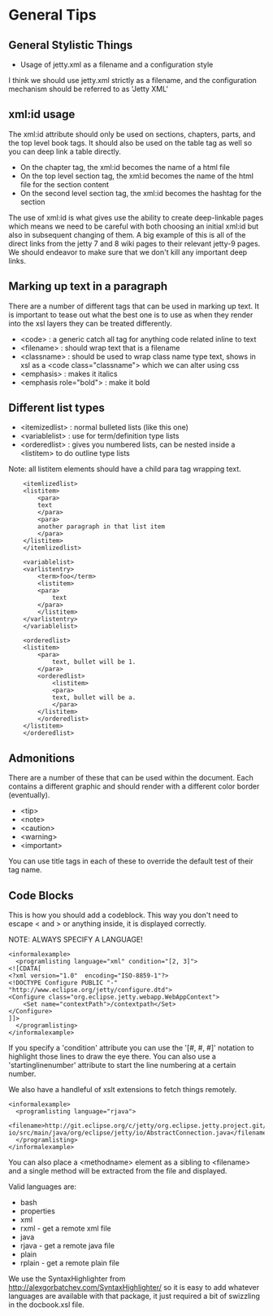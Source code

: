 # General Tips

## General Stylistic Things

* Usage of jetty.xml as a filename and a configuration style

I think we should use jetty.xml strictly as a filename, and the configuration mechanism should be referred to as 'Jetty XML'

## xml:id usage

The xml:id attribute should only be used on sections, chapters, parts, and the top level book tags.  It should also be used on the table tag as well so you can deep link a table directly.

* On the chapter tag, the xml:id becomes the name of a html file
* On the top level section tag, the xml:id becomes the name of the html file for the section content
* On the second level section tag, the xml:id becomes the hashtag for the section

The use of xml:id is what gives use the ability to create deep-linkable pages which means we need to be careful with both choosing an initial xml:id but also in subsequent changing of them.  A big example of this is all of the direct links from the jetty 7 and 8 wiki pages to their relevant jetty-9 pages. We should endeavor to make sure that we don't kill any important deep links.

## Marking up text in a paragraph

There are a number of different tags that can be used in marking up text.  It is important to tease out what the best one is to use as when they render into the xsl layers they can be treated differently.

* &lt;code&gt; : a generic catch all tag for anything code related inline to text
* &lt;filename&gt; : should wrap text that is a filename
* &lt;classname&gt; : should be used to wrap class name type text, shows in xsl as a &lt;code class="classname"&gt; which we can alter using css 
* &lt;emphasis&gt; : makes it italics
* &lt;emphasis role="bold"&gt; : make it bold

## Different list types

* &lt;itemizedlist&gt; : normal bulleted lists (like this one)
* &lt;variablelist&gt; : use for term/definition type lists
* &lt;orderedlist&gt; : gives you numbered lists, can be nested inside a &lt;listitem&gt; to do outline type lists

Note: all listitem elements should have a child para tag wrapping text.

		<itemlizedlist>
  		<listitem>
    		<para>
      		text
    		</para>
    		<para>
      		another paragraph in that list item
    		</para>
  		</listitem>
		</itemlizedlist>

		<variablelist>
  		<varlistentry>
   	 		<term>foo</term>
    		<listitem>
      		<para>
        		text
      		</para>
    		</listitem>
  		</varlistentry>
		</variablelist>

		<orderedlist>
  		<listitem>
    		<para>
    			text, bullet will be 1.
    		</para>
    		<orderedlist>
     			<listitem>
        		<para>
          		text, bullet will be a.
        		</para>
      		</listitem>
    		</orderedlist>
  		</listitem>
		</orderedlist>

## Admonitions

There are a number of these that can be used within the document.  Each contains a different graphic and should render with a different color border (eventually).

* &lt;tip&gt;
* &lt;note&gt;
* &lt;caution&gt;
* &lt;warning&gt;
* &lt;important&gt;

You can use title tags in each of these to override the default test of their tag name.

## Code Blocks

This is how you should add a codeblock.  This way you don't need to escape &lt; and &gt; or anything inside, it is displayed correctly.

NOTE: ALWAYS SPECIFY A LANGUAGE!

    <informalexample>
      <programlisting language="xml" condition="[2, 3]">
	<![CDATA[
	<?xml version="1.0"  encoding="ISO-8859-1"?>
	<!DOCTYPE Configure PUBLIC "-" "http://www.eclipse.org/jetty/configure.dtd">
	<Configure class="org.eclipse.jetty.webapp.WebAppContext">
  		<Set name="contextPath">/contextpath</Set>
	</Configure>
	]]>
      </programlisting>
    </informalexample>

If you specify a 'condition' attribute you can use the '[#, #, #]' notation to highlight those lines to draw the eye there.  You can also use a 'startinglinenumber' attribute to start the line numbering at a certain number.

We also have a handleful of xslt extensions to fetch things remotely.

    <informalexample>
      <programlisting language="rjava">
        <filename>http://git.eclipse.org/c/jetty/org.eclipse.jetty.project.git/plain/jetty-io/src/main/java/org/eclipse/jetty/io/AbstractConnection.java</filename>
      </programlisting>  
    </informalexample>

You can also place a &lt;methodname> element as a sibling to &lt;filename> and a single method will be extracted from the file and displayed.

Valid languages are:
* bash
* properties
* xml
* rxml - get a remote xml file
* java
* rjava - get a remote java file
* plain
* rplain - get a remote plain file

We use the SyntaxHighlighter from http://alexgorbatchev.com/SyntaxHighlighter/ so it is easy to add whatever languages are available with that package, it just required a bit of swizzling in the docbook.xsl file.
